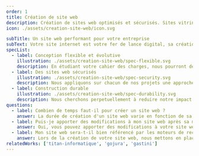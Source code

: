 ```yaml
---
order: 1
title: Création de site web
description: Création de sites web optimisés et sécurisés. Sites vitrines, sites eco-conçus, multi-sites ou refontes et optimisations de sites web existants. Du design au développement nous proposons des solutions adaptés à vos besoins.
icon: ./assets/creation-site-web/icon.svg

subTitle: Un site web performant pour votre entreprise
subText: Votre site internet est votre fer de lance digital, sa création demande de la rigueur et une attention aux moindre détails. Véritables artisans du web, nous réalisons depuis plus de 3 ans pour nos clients des sites web performants et impactants.
specList:
  - label: Conception flexible et évolutive
    illustration: ./assets/creation-site-web/spec-flexible.svg
    description: En étudiant votre cahier des charges, nous pourront définir ensemble les choix techniques pertinents pour votre projet.
  - label: Des sites web sécurisés
    illustration: ./assets/creation-site-web/spec-security.svg
    description: Nous appliquons sur chacun de nos projets une approche visant à protéger votre site web et ses données.
  - label: Construction durable
    illustration: ./assets/creation-site-web/spec-durability.svg
    description: Nous cherchons perpetuellement à reduire notre impact sans pour autant faire de compromis sur la qualité de notre travail.
questions:
  - label: Combien de temps faut-il pour créer un site web ?
    answer: La durée de création d'un site web varie en fonction de sa complexité et de vos besoins spécifiques. En général, un site web simple peut être créé en quelques semaines, tandis qu'un site plus complexe avec des fonctionnalités personnalisées peut prendre plusieurs mois. la fréquence des échanges sont également un paramùtre important à prendre en compte.
  - label: Puis-je apporter des modifications à mon site web après sa mise en ligne ?
    answer: Oui, vous pouvez apporter des modifications à votre site web après sa mise en ligne. Nous vous fournissons des instructions détaillées et, si nécessaire, une formation pour vous permettre de gérer facilement le contenu de votre site. Pour des modifications plus complexes, nous offrons également des services de maintenance et infogérance.
  - label: Mon site web sera-t-il bien référencé par les moteurs de recherche ?
    answer: Lors de la création de votre site web, nous mettons en place une structure technique optimisée pour le référencement naturel (sémentique HTML, accessibilité, design responsive, temps de chargement optimisé, ...). Pour aller plus loin en SEO, une stratégie de contenu ainsi qu'une stratégie de popularité (backlinks) peuvent être mises en place en complément pour accroître plus rapidement la notoriété de votre site web et son référencement.
relatedWorks: ['titan-informatique', 'gojura', 'gastini']
---
```


